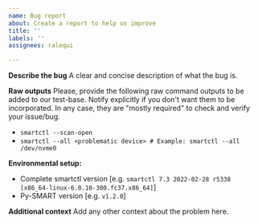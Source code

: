 ```yaml
---
name: Bug report
about: Create a report to help us improve
title: ''
labels: ''
assignees: ralequi

---
```


**Describe the bug**
A clear and concise description of what the bug is.

**Raw outputs**
Please, provide the following raw command outputs to be added to our test-base. Notify explicitly if you don't want them to be incorporated. In any case, they are "mostly required" to check and verify your issue/bug.

- `smartctl --scan-open`
- `smartctl --all <problematic device> # Example: smartctl --all /dev/nvme0`

**Environmental setup:**
 - Complete smartctl version [e.g. `smartctl 7.3 2022-02-28 r5338 [x86_64-linux-6.0.10-300.fc37.x86_64]`]
 - Py-SMART version [e.g. `v1.2.0`]

**Additional context**
Add any other context about the problem here.
